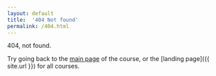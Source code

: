 ```yaml
---
layout: default
title:  '404 Not found'
permalink: /404.html
---
```


404, not found.

Try going back to the [main page](./) of the course, or the [landing page]({{ site.url }}) for all courses.
